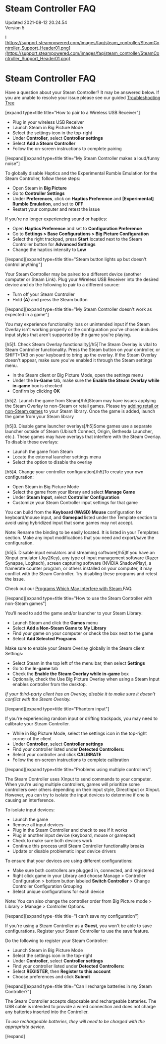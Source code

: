 # Steam Controller FAQ
Updated 2021-08-12 20.24.54  
Version 5  

![https://support.steampowered.com/images/faq/steam_controller/SteamController_Support_Header01.png](https://support.steampowered.com/images/faq/steam_controller/SteamController_Support_Header01.png)  
  
# Steam Controller FAQ
Have a question about your Steam Controller? It may be answered below. If you are unable to resolve your issue please see our guided [Troubleshooting Tree](https://help.steampowered.com/wizard/HelpWithGame/?appid=353370)  
  
 [expand type=title title="How to pair to a Wireless USB Receiver"]
* Plug in your wireless USB Receiver
* Launch Steam in Big Picture Mode
* Select the settings icon in the top-right
* Under **Controller**, select **Controller settings**
* Select **Add a Steam Controller**
* Follow the on-screen instructions to complete pairing

 [/expand][expand type=title title="My Steam Controller makes a loud/funny noise"]  
  
To globally disable Haptics and the Experimental Rumble Emulation for the Steam Controller, follow these steps:  
  

* Open Steam in **Big Picture**
* Go to **Controller Settings**
* Under **Preferences**, click on **Haptics Preference** and **[Experimental] Rumble Emulation**, and set to **OFF**
* Restart your computer and retest the issue

  
  
If you’re no longer experiencing sound or haptics:  
  

* Open **Haptics Preference** and set to **Configuration Preference**
* Go to **Settings > Base Configurations > Big Picture Configuration**
* Select the right trackpad, press **Start** located next to the Steam Controller button for **Advanced Settings**
* Change the haptics intensity to **Low**

[/expand][expand type=title title="Steam button lights up but doesn't control anything"]  
  
Your Steam Controller may be paired to a different device (another computer or Steam Link). Plug your Wireless USB Receiver into the desired device and do the following to pair to a different source:  
  

* Turn off your Steam Controller
* Hold **(A)** and press the Steam button

[/expand][expand type=title title="My Steam Controller doesn't work as expected in a game"]  
  
You may experience functionality loss or unintended input if the Steam Overlay isn't working properly or the configuration you've chosen includes input styles that aren't supported by the game you're playing.  
  
[h5]1. Check Steam Overlay functionality[/h5]The Steam Overlay is vital to Steam Controller functionality. Press the Steam button on your controller, or SHIFT+TAB on your keyboard to bring up the overlay. If the Steam Overlay doesn't appear, make sure you've enabled it through the Steam settings menu.  
  

* In the Steam client or Big Picture Mode, open the settings menu
* Under the **In-Game** tab, make sure the **Enable the Steam Overlay while in-game** box is checked
* Confirm by clicking **OK**

  
  
[h5]2. Launch the game from Steam[/h5]Steam may have issues applying the Steam Overlay to non-Steam or retail games. Please try [adding retail or non-Steam games](https://help.steampowered.com/en/faqs/view/4B8B-9697-2338-40EC) to your Steam library. Once the game is added, launch the game from your Steam library  
  
[h5]3.  Disable game launcher overlays[/h5]Some games use a separate launcher outside of Steam (Ubisoft Connect, Origin, Bethesda Launcher, etc.). These games may have overlays that interfere with the Steam Overlay. To disable these overlays:  
  

* Launch the game from Steam
* Locate the external launcher settings menu
* Select the option to disable the overlay

  
  
[h5]4. Change your controller configuration[/h5]To create your own configuration:  
  

* Open Steam in Big Picture Mode
* Select the game from your library and select **Manage Game**
* Under **Steam Input**, select **Controller Configuration**
* Customize your Steam Controller input settings for that game

  
  
You can build from the **Keyboard (WASD) Mouse** configuration for keyboard/mouse input, and **Gamepad** listed under the Template section to avoid using hybridized input that some games may not accept.  
  
Note: Rename the binding to be easily located. It is listed in your Templates section. Make any input modifications that you need and export/save the configuration.  
  
[h5]5. Disable input emulators and streaming software[/h5]If you have an Xinput emulator (Joy2Key), any type of input management software (Razer Synapse, Logitech), screen capturing software (NVIDIA ShadowPlay), a framerate counter program, or others installed on your computer, it may conflict with the Steam Controller. Try disabling these programs and retest the issue.  
  
Check out our [Programs Which May Interfere with Steam ](https://help.steampowered.com/en/faqs/view/1F39-DCB4-FF28-5748)FAQ.  
  
[/expand][expand type=title title="How to use the Steam Controller with non-Steam games"]  
  
You’ll need to add the game and/or launcher to your Steam Library:  
  

* Launch Steam and click the **Games** menu
* Select **Add a Non-Steam Game to My Library**
* Find your game on your computer or check the box next to the game
* Select **Add Selected Programs**

  
  
Make sure to enable your Steam Overlay globally in the Steam client Settings:  
  

* Select Steam in the top left of the menu bar, then select **Settings**
* Go to the **In-game** tab
* Check the **Enable the Steam Overlay while in-game** box
* Optionally, check the Use Big Picture Overlay when using a Steam Input enables controller from the desktop.

  
  
*If your third-party client has an Overlay, disable it to make sure it doesn’t conflict with the Steam Overlay.*  
  
[/expand][expand type=title title="Phantom input"]  
  
If you're experiencing random input or drifting trackpads, you may need to calibrate your Steam Controller.  
  

* While in Big Picture Mode, select the settings icon in the top-right corner of the client
* Under **Controller**, select **Controller settings**
* Find your controller listed under **Detected Controllers:**
* Select your controller and click **CALIBRATE**
* Follow the on-screen instructions to complete calibration

 [/expand][expand type=title title="Problems using multiple controllers"]  
  
The Steam Controller uses XInput to send commands to your computer. When you're using multiple controllers, games will prioritize some controllers over others depending on their input style, DirectInput or XInput. However, you can try to isolate the input devices to determine if one is causing an interference.  
  
To isolate input devices:  
  

* Launch the game
* Remove all input devices
* Plug in the Steam Controller and check to see if it works
* Plug in another input device (keyboard, mouse or gamepad)
* Check to make sure both devices work
* Continue this process until Steam Controller functionality breaks
* Update or disable problematic input device drivers

  
  
To ensure that your devices are using different configurations:  
  

* Make sure both controllers are plugged in, connected, and registered
* Right click game in your Library and choose Manage > Controller Configuration > bottom button labeled **Switch Controller** > Change Controller Configuration Grouping
* Select unique configurations for each device

  
  
Note: You can also change the controller order from Big Picture mode > Library > Manage > Controller Options.  
  
[/expand][expand type=title title="I can’t save my configuration"]  
  
If you're using a Steam Controller as a **Guest**, you won't be able to save configurations. Register your Steam Controller to use the save feature.  
  
Do the following to register your Steam Controller:  
  

* Launch Steam in Big Picture Mode
* Select the settings icon in the top-right
* Under **Controller**, select **Controller settings**
* Find your controller listed under **Detected Controllers:**
* Select **REGISTER**, then **Register to this account**
* Choose preferences and click **Submit**

 [/expand][expand type=title title="Can I recharge batteries in my Steam Controller?"]  
  
The Steam Controller accepts disposable and rechargeable batteries. The USB cable is intended to provide a wired connection and does not charge any batteries inserted into the Controller.  
  
*To use rechargeable batteries, they will need to be charged with the appropriate device.*  
  
[/expand]